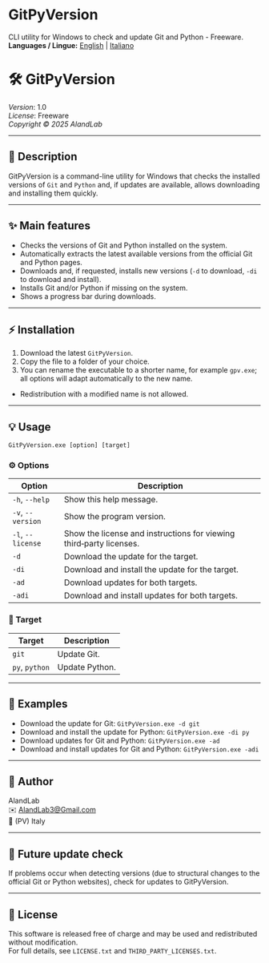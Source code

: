 # GitPyVersion
CLI utility for Windows to check and update Git and Python - Freeware.
**Languages / Lingue:** [English](#description-english) | [Italiano](README_it.md)
# 🛠️ GitPyVersion

*Version*: 1.0  
*License*: Freeware  
*Copyright © 2025 AlandLab*

---

## 📝 Description

GitPyVersion is a command-line utility for Windows that checks the installed versions of `Git` and `Python` and, if updates are available, allows downloading and installing them quickly.

---

## ✨ Main features

- Checks the versions of Git and Python installed on the system.  
- Automatically extracts the latest available versions from the official Git and Python pages.  
- Downloads and, if requested, installs new versions (`-d` to download, `-di` to download and install).    
- Installs Git and/or Python if missing on the system.  
- Shows a progress bar during downloads.

---

## ⚡ Installation

1. Download the latest `GitPyVersion`.  
2. Copy the file to a folder of your choice.  
3. You can rename the executable to a shorter name, for example `gpv.exe`; all options will adapt automatically to the new name.

* Redistribution with a modified name is not allowed.

---

## 💡 Usage
```text
GitPyVersion.exe [option] [target]
```

### ⚙️ Options

| Option            | Description                                                                    |
| ----------------- | ------------------------------------------------------------------------------ |
| `-h`, `--help`    | Show this help message.                                                        |
| `-v`, `--version` | Show the program version.                                                      |
| `-l`, `--license` | Show the license and instructions for viewing third‑party licenses.            |
| `-d`              | Download the update for the target.                                            |
| `-di`             | Download and install the update for the target.                                |
| `-ad`             | Download updates for both targets.                                             |
| `-adi`            | Download and install updates for both targets.                                 |

### 🎯 Target

| Target         | Description      |
| -------------- | ---------------- |
| `git`          | Update Git.      |
| `py`, `python` | Update Python.   |

---

## 📌 Examples

- Download the update for Git: `GitPyVersion.exe -d git`  
- Download and install the update for Python: `GitPyVersion.exe -di py`  
- Download updates for Git and Python: `GitPyVersion.exe -ad`  
- Download and install updates for Git and Python: `GitPyVersion.exe -adi`

---

## 👤 Author

AlandLab  
✉️ [AlandLab3@Gmail.com](mailto:AlandLab3@Gmail.com)  
📍 (PV) Italy

---

## 🔄 Future update check

If problems occur when detecting versions (due to structural changes to the official Git or Python websites), check for updates to GitPyVersion.

---

## 📄 License

This software is released free of charge and may be used and redistributed without modification.  
For full details, see `LICENSE.txt` and `THIRD_PARTY_LICENSES.txt`.
